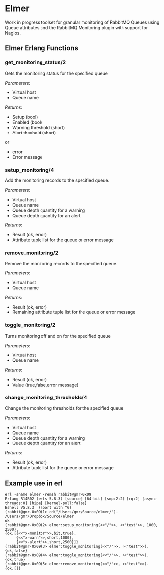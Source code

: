 # Elmer
Work in progress toolset for granular monitoring of RabbitMQ Queues using Queue attributes and the RabbitMQ Monitoring plugin with support for Nagios.

## Elmer Erlang Functions

### get_monitoring_status/2

Gets the monitoring status for the specified queue

_Parameters_:

 - Virtual host
 - Queue name

_Returns_:

 - Setup (bool)
 - Enabled (bool)
 - Warning threshold (short)
 - Alert theshold (short)

 or

 - error
 - Error message

### setup_monitoring/4

Add the monitoring records to the specified queue.

_Parameters_:

 - Virtual host
 - Queue name
 - Queue depth quantity for a warning
 - Queue depth quantity for an alert

_Returns_:

 - Result (ok, error)
 - Attribute tuple list for the queue or error message

### remove_monitoring/2

Remove the monitoring records to the specified queue.

_Parameters_:

 - Virtual host
 - Queue name

_Returns_:

 - Result (ok, error)
 - Remaining attribute tuple list for the queue or error message

### toggle_monitoring/2

Turns monitoring off and on for the specified queue

_Parameters_:

 - Virtual host
 - Queue name

_Returns_:

 - Result (ok, error)
 - Value (true,false,error message)

### change_monitoring_thresholds/4

Change the monitoring thresholds for the specified queue

_Parameters_:

 - Virtual host
 - Queue name
 - Queue depth quantity for a warning
 - Queue depth quantity for an alert

_Returns_:

 - Result (ok, error)
 - Attribute tuple list for the queue or error message

## Example use in erl

    erl -sname elmer -remsh rabbit@gmr-0x09
    Erlang R14B02 (erts-5.8.3) [source] [64-bit] [smp:2:2] [rq:2] [async-threads:0] [hipe] [kernel-poll:false]
    Eshell V5.8.3  (abort with ^G)
    (rabbit@gmr-0x09)1> cd("/Users/gmr/Source/elmer/").
    /Users/gmr/Dropbox/Source/elmer
    ok
    (rabbit@gmr-0x09)2> elmer:setup_monitoring(<<"/">>, <<"test">>, 1000, 2500).
    {ok,[{<<"x-monitor">>,bit,true},
         {<<"x-warn">>,short,1000},
         {<<"x-alert">>,short,2500}]}
    (rabbit@gmr-0x09)3> elmer:toggle_monitoring(<<"/">>, <<"test">>).
    {ok,false}
    (rabbit@gmr-0x09)4> elmer:toggle_monitoring(<<"/">>, <<"test">>).
    {ok,true}
    (rabbit@gmr-0x09)5> elmer:remove_monitoring(<<"/">>, <<"test">>).
    {ok,[]}
